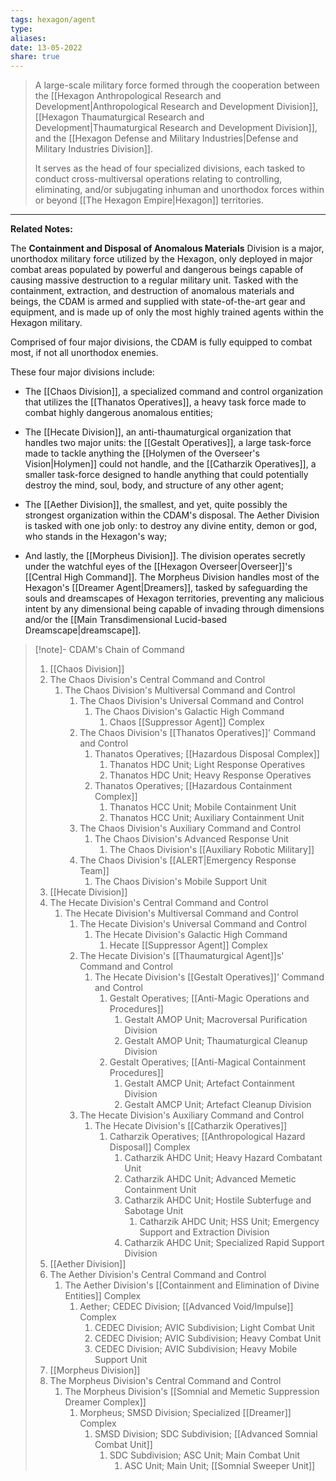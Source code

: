 ```yaml
---
tags: hexagon/agent
type: 
aliases: 
date: 13-05-2022
share: true
---
```


> A large-scale military force formed through the cooperation between the [[Hexagon Anthropological Research and Development|Anthropological Research and Development Division]], [[Hexagon Thaumaturgical Research and Development|Thaumaturgical Research and Development Division]], and the [[Hexagon Defense and Military Industries|Defense and Military Industries Division]].
> 
> It serves as the head of four specialized divisions, each tasked to conduct cross-multiversal operations relating to controlling, eliminating, and/or subjugating inhuman and unorthodox forces within or beyond [[The Hexagon Empire|Hexagon]] territories.
---

**Related Notes:** 

The **Containment and Disposal of Anomalous Materials** Division is a major, unorthodox military force utilized by the Hexagon, only deployed in major combat areas populated by powerful and dangerous beings capable of causing massive destruction to a regular military unit. Tasked with the containment, extraction, and destruction of anomalous materials and beings, the CDAM is armed and supplied with state-of-the-art gear and equipment, and is made up of only the most highly trained agents within the Hexagon military.

Comprised of four major divisions, the CDAM is fully equipped to combat most, if not all unorthodox enemies.

These four major divisions include:
- The [[Chaos Division]], a specialized command and control organization that utilizes the [[Thanatos Operatives]], a heavy task force made to combat highly dangerous anomalous entities;
 
- The [[Hecate Division]], an anti-thaumaturgical organization that handles two major units: the [[Gestalt Operatives]], a large task-force made to tackle anything the [[Holymen of the Overseer's Vision|Holymen]] could not handle, and the [[Catharzik Operatives]], a smaller task-force designed to handle anything that could potentially destroy the mind, soul, body, and structure of any other agent;

- The [[Aether Division]], the smallest, and yet, quite possibly the strongest organization within the CDAM's disposal. The Aether Division is tasked with one job only: to destroy any divine entity, demon or god, who stands in the Hexagon's way;

- And lastly, the [[Morpheus Division]]. The division operates secretly under the watchful eyes of the [[Hexagon Overseer|Overseer]]'s [[Central High Command]]. The Morpheus Division handles most of the Hexagon's [[Dreamer Agent|Dreamers]], tasked by safeguarding the souls and dreamscapes of Hexagon territories, preventing any malicious intent by any dimensional being capable of invading through dimensions and/or the [[Main Transdimensional Lucid-based Dreamscape|dreamscape]].

> [!note]- CDAM's Chain of Command
> 1. [[Chaos Division]]
>	1. The Chaos Division's Central Command and Control
>		1. The Chaos Division's Multiversal Command and Control
>			1. The Chaos Division's Universal Command and Control
>				1. The Chaos Division's Galactic High Command
>					1. Chaos [[Suppressor Agent]] Complex
>			2. The Chaos Division's [[Thanatos Operatives]]' Command and Control
>				1. Thanatos Operatives; [[Hazardous Disposal Complex]]
>					1. Thanatos HDC Unit; Light Response Operatives
>					2. Thanatos HDC Unit; Heavy Response Operatives
>				2. Thanatos Operatives; [[Hazardous Containment Complex]]
>					1. Thanatos HCC Unit; Mobile Containment Unit
>					2. Thanatos HCC Unit; Auxiliary Containment Unit
>			3. The Chaos Division's Auxiliary Command and Control
>				1. The Chaos Division's Advanced Response Unit
>					1. The Chaos Division's [[Auxiliary Robotic Military]]
>			4. The Chaos Division's [[ALERT|Emergency Response Team]]
>				1. The Chaos Division's Mobile Support Unit
>2. [[Hecate Division]]
>	1. The Hecate Division's Central Command and Control
>		1. The Hecate Division's Multiversal Command and Control
>			1. The Hecate Division's Universal Command and Control
>				1. The Hecate Division's Galactic High Command
>					1. Hecate [[Suppressor Agent]] Complex
>			2. The Hecate Division's [[Thaumaturgical Agent]]s' Command and Control
>				1. The Hecate Division's [[Gestalt Operatives]]' Command and Control
>					1. Gestalt Operatives; [[Anti-Magic Operations and Procedures]]
>						1. Gestalt AMOP Unit; Macroversal Purification Division
>						2. Gestalt AMOP Unit; Thaumaturgical Cleanup Division
>					2. Gestalt Operatives; [[Anti-Magical Containment Procedures]]
>						1. Gestalt AMCP Unit; Artefact Containment Division
>						2. Gestalt AMCP Unit; Artefact Cleanup Division
>			3. The Hecate Division's Auxiliary Command and Control
>				1. The Hecate Division's [[Catharzik Operatives]]
>					1. Catharzik Operatives; [[Anthropological Hazard Disposal]] Complex
>						1. Catharzik AHDC Unit; Heavy Hazard Combatant Unit
>						2. Catharzik AHDC Unit; Advanced Memetic Containment Unit
>						3. Catharzik AHDC Unit; Hostile Subterfuge and Sabotage Unit
>							1. Catharzik AHDC Unit; HSS Unit; Emergency Support and Extraction Division
>						4. Catharzik AHDC Unit; Specialized Rapid Support Division
>3. [[Aether Division]] 
>	1. The Aether Division's Central Command and Control
>		1. The Aether Division's [[Containment and Elimination of Divine Entities]] Complex
>			1. Aether; CEDEC Division; [[Advanced Void/Impulse]] Complex
>				1. CEDEC Division; AVIC Subdivision; Light Combat Unit
>				2. CEDEC Division; AVIC Subdivision; Heavy Combat Unit
>				3. CEDEC Division; AVIC Subdivision; Heavy Mobile Support Unit
> 4. [[Morpheus Division]]
>	1. The Morpheus Division's Central Command and Control
>		1. The Morpheus Division's [[Somnial and Memetic Suppression Dreamer Complex]]
>			1. Morpheus; SMSD Division; Specialized [[Dreamer]] Complex
>				1. SMSD Division; SDC Subdivision; [[Advanced Somnial Combat Unit]]
>					1. SDC Subdivision; ASC Unit; Main Combat Unit
>						1. ASC Unit; Main Unit; [[Somnial Sweeper Unit]]


